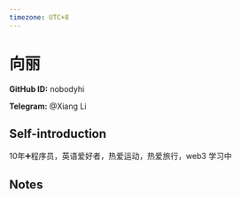 ```yaml
---
timezone: UTC+8
---
```


# 向丽

**GitHub ID:** nobodyhi

**Telegram:** @Xiang Li

## Self-introduction

10年➕程序员，英语爱好者，热爱运动，热爱旅行，web3 学习中

## Notes

<!-- Content_START -->


<!-- Content_END -->
